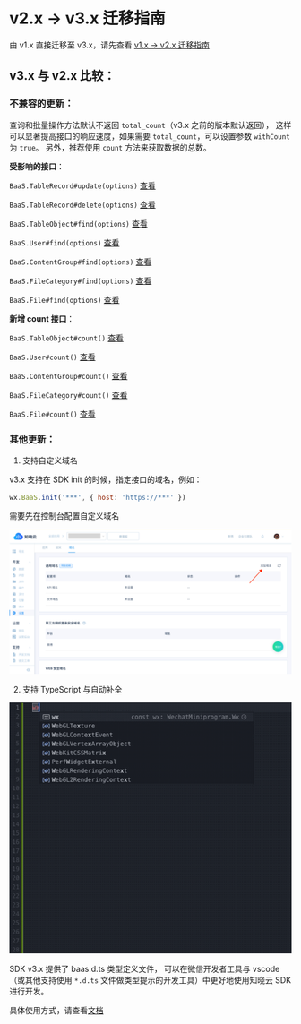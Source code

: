 # v2.x -> v3.x 迁移指南

由 v1.x 直接迁移至 v3.x，请先查看 [v1.x -> v2.x 迁移指南](/js-sdk/migrate-from-v1.md)

## v3.x 与 v2.x 比较：

### 不兼容的更新：

查询和批量操作方法默认不返回 `total_count`（v3.x 之前的版本默认返回），
这样可以显著提高接口的响应速度，如果需要 `total_count`，可以设置参数 `withCount` 为 `true`。
另外，推荐使用 `count` 方法来获取数据的总数。

**受影响的接口**：

`BaaS.TableRecord#update(options)` [查看](/js-sdk/schema/update-record.md)

`BaaS.TableRecord#delete(options)` [查看](/js-sdk/schema/delete-record.md)

`BaaS.TableObject#find(options)` [查看](/js-sdk/schema/query.md)

`BaaS.User#find(options)` [查看](/js-sdk/user.md)

`BaaS.ContentGroup#find(options)` [查看](/js-sdk/content/operate.md)

`BaaS.FileCategory#find(options)` [查看](/js-sdk/file/category.md)

`BaaS.File#find(options)` [查看](/js-sdk/file/file.md)

**新增 count 接口**：

`BaaS.TableObject#count()` [查看](/js-sdk/schema/query.md)

`BaaS.User#count()` [查看](/js-sdk/user.md)

`BaaS.ContentGroup#count()` [查看](/js-sdk/content/operate.md)

`BaaS.FileCategory#count()` [查看](/js-sdk/file/category.md)

`BaaS.File#count()` [查看](/js-sdk/file/file.md)

### 其他更新：

1. 支持自定义域名

  v3.x 支持在 SDK init 的时候，指定接口的域名，例如：

  ```js
  wx.BaaS.init('***', { host: 'https://***' })
  ```

  需要先在控制台配置自定义域名

  ![配置自定义域名](/images/host-config.png)

2. 支持 TypeScript 与自动补全

  ![自动补全](/images/typescript/auto-completion.gif)

  SDK v3.x 提供了 baas.d.ts 类型定义文件，
  可以在微信开发者工具与 vscode（或其他支持使用 `*.d.ts` 文件做类型提示的开发工具）中更好地使用知晓云 SDK 进行开发。 

  具体使用方式，请查看[文档](/js-sdk/typescript.md)
